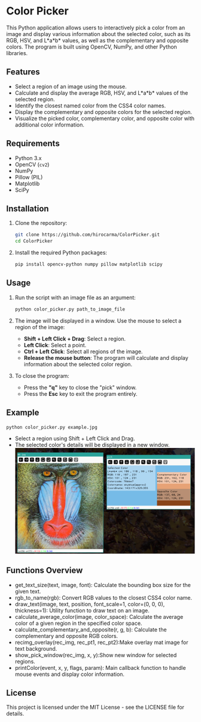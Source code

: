 # Color Picker

This Python application allows users to interactively pick a color from an image and display various information about the selected color, such as its RGB, HSV, and L\*a\*b\* values, as well as the complementary and opposite colors. The program is built using OpenCV, NumPy, and other Python libraries.

## Features

- Select a region of an image using the mouse.
- Calculate and display the average RGB, HSV, and L\*a\*b\* values of the selected region.
- Identify the closest named color from the CSS4 color names.
- Display the complementary and opposite colors for the selected region.
- Visualize the picked color, complementary color, and opposite color with additional color information.

## Requirements

- Python 3.x
- OpenCV (`cv2`)
- NumPy
- Pillow (PIL)
- Matplotlib
- SciPy

## Installation

1. Clone the repository:

    ```bash
    git clone https://github.com/hirocarma/ColorPicker.git
    cd ColorPicker
    ```

2. Install the required Python packages:

    ```bash
    pip install opencv-python numpy pillow matplotlib scipy
    ```

## Usage

1. Run the script with an image file as an argument:

    ```bash
    python color_picker.py path_to_image_file
    ```

2. The image will be displayed in a window. Use the mouse to select a region of the image:

    - **Shift + Left Click + Drag**: Select a region.
    - **Left Click**: Select a point.
    - **Ctrl + Left Click**: Select all regions of the image.
    - **Release the mouse button**: The program will calculate and display information about the selected color region.

3. To close the program:

    - Press the **"q"** key to close the "pick" window.
    - Press the **Esc** key to exit the program entirely.

## Example

```bash
python color_picker.py example.jpg
```

- Select a region using Shift + Left Click and Drag.
- The selected color's details will be displayed in a new window.
![Selected](imgs/selected.png)

## Functions Overview
- get_text_size(text, image, font): Calculate the bounding box size for the given text.
- rgb_to_name(rgb): Convert RGB values to the closest CSS4 color name.
- draw_text(image, text, position, font_scale=1, color=(0, 0, 0), thickness=1): Utility function to draw text on an image.
- calculate_average_color(image, color_space): Calculate the average color of a given region in the specified color space.
- calculate_complementary_and_opposite(r, g, b): Calculate the complementary and opposite RGB colors.
- recimg_overlay(rec_img, rec_pt1, rec_pt2):Make overlay mat image for text background.
- show_pick_window(rec_img, x, y):Show new window for selected regions.
- printColor(event, x, y, flags, param): Main callback function to handle mouse events and display color information.

## License
This project is licensed under the MIT License - see the LICENSE file for details.

